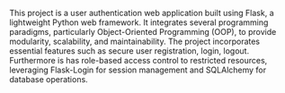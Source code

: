 This project is a user authentication web application built using Flask, a lightweight Python web framework. 
It integrates several programming paradigms, particularly Object-Oriented Programming (OOP), to provide modularity, scalability, and maintainability. 
The project incorporates essential features such as secure user registration, login, logout.
Furthermore is has role-based access control to restricted resources, leveraging Flask-Login for session management and SQLAlchemy for database operations.
